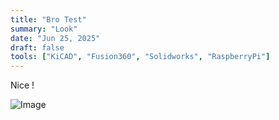 ```yaml
---
title: "Bro Test"
summary: "Look"
date: "Jun 25, 2025"
draft: false
tools: ["KiCAD", "Fusion360", "Solidworks", "RaspberryPi"]
---
```


Nice ! 

![Image](/assets/blog/uploaded_image_4E58AE23.jpg)